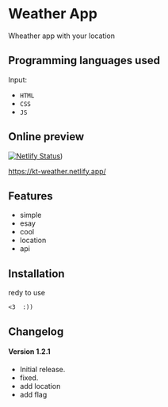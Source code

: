 # Weather App #
Wheather app with your location
 

## Programming languages used ##
Input:
- `HTML`
- `CSS`
- `JS`


## Online preview ##
[![Netlify Status](https://api.netlify.com/api/v1/badges/b9e0b039-dfb9-4e0b-8f4c-df91cce385f7/deploy-status)](https://app.netlify.com/sites/kt-weather/deploys))

https://kt-weather.netlify.app/


## Features ##
- simple
- esay
- cool
- location
- api


## Installation ##
redy to use
```
<3  :))
```


## Changelog ##
#### Version 1.2.1 ####
- Initial release.
- fixed.
- add location
- add flag
